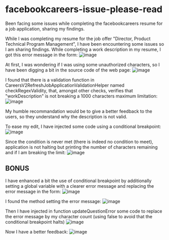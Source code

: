 # facebookcareers-issue-please-read
Been facing some issues while completing the facebookcareers resume for a job application, sharing my findings.


While I was completing my resume for the job offer "Director, Product Technical Program Management", I have been encountering some issues so I am sharing findings.
While completing a work description in my resume, I got this error message in the form:
![image](https://user-images.githubusercontent.com/6178886/149855534-7357220a-2dcf-4ec4-a610-12ba385b8605.png)

At first, I was wondering if I was using some unauthorized characters, so I have been digging a bit in the source code of the web page:
![image](https://user-images.githubusercontent.com/6178886/149855056-9187e02c-5677-4915-a727-5769a52c65b7.png)

I found that there is a validation function in CareersV2RefreshJobApplicationValidationHelper named checkRegexValidity, that, amongst other checks, verifies that "workDescription" is not breaking a 1000 characters maximum limitation:
![image](https://user-images.githubusercontent.com/6178886/149855409-670fa9be-bf29-4e96-b289-f209e09c56ff.png)


My humble recommandation would be to give a better feedback to the users, so they understand why the description is not valid.

To ease my edit, I have injected some code using a conditional breakpoint:
![image](https://user-images.githubusercontent.com/6178886/149856515-12bdde0c-e53c-4097-a635-a25f6761a1b1.png)

Since the condition is never met (there is indeed no condition to meet), application is not halting but printing the number of characters remaining and if I am breaking the limit:
![image](https://user-images.githubusercontent.com/6178886/149856665-5ddcae04-2eee-4319-8233-83e2833f1e92.png)

## BONUS
I have enhanced a bit the use of conditional breakpoint by additionally setting a global variable with a clearer error message and replacing the error message in the form:
![image](https://user-images.githubusercontent.com/6178886/149857268-16b8e10e-8ca0-4bfa-b162-ab71a7b18e7d.png)

I found the method setting the error message:
![image](https://user-images.githubusercontent.com/6178886/149858193-3a4797cb-084e-41a9-b5ae-21f8d8b675f1.png)

Then I have injected in function updateQuestionError some code to replace the error message by my character count (using false to avoid that the conditional breakpoint halts)
![image](https://user-images.githubusercontent.com/6178886/149858001-efbcca4e-20e8-4958-978b-e020e3b4c404.png)

Now  I have a better feedback:
![image](https://user-images.githubusercontent.com/6178886/149858301-f1e7ff85-a2b7-4909-b1d5-ccf1a9b21d4d.png)
